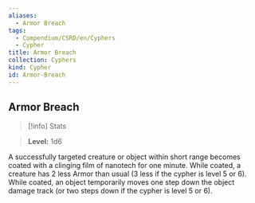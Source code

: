 ```yaml
---
aliases:
  - Armor Breach
tags:
  - Compendium/CSRD/en/Cyphers
  - Cypher
title: Armor Breach
collection: Cyphers
kind: Cypher
id: Armor-Breach
---
```

## Armor Breach    
>[!info] Stats    
> **Level:** 1d6  
    
A successfully targeted creature or object within short range becomes coated with a clinging film of nanotech for one minute. While coated, a creature has 2 less Armor than usual (3 less if the cypher is level 5 or 6). While coated, an object temporarily moves one step down the object damage track (or two steps down if the cypher is level 5 or 6).
